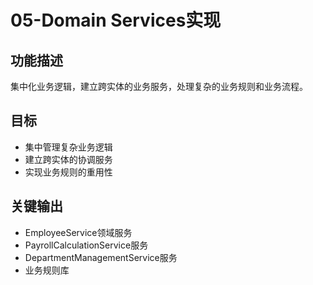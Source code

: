 # 05-Domain Services实现

## 功能描述
集中化业务逻辑，建立跨实体的业务服务，处理复杂的业务规则和业务流程。

## 目标
- 集中管理复杂业务逻辑
- 建立跨实体的协调服务
- 实现业务规则的重用性

## 关键输出
- EmployeeService领域服务
- PayrollCalculationService服务
- DepartmentManagementService服务
- 业务规则库
